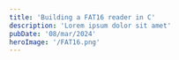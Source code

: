 ```yaml
---
title: 'Building a FAT16 reader in C'
description: 'Lorem ipsum dolor sit amet'
pubDate: '08/mar/2024'
heroImage: '/FAT16.png'
---
```



